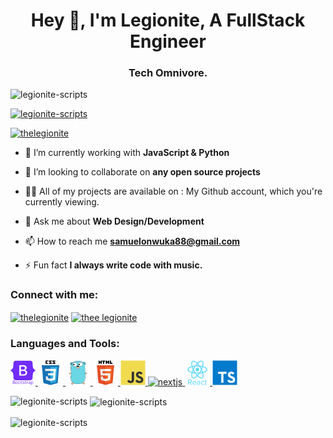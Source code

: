 <h1 align="center">Hey 👋, I'm Legionite, A FullStack Engineer</h1>
<h3 align="center">Tech Omnivore.</h3>

<p align="left"> <img src="https://komarev.com/ghpvc/?username=legionite-scripts&label=Profile%20views&color=0e75b6&style=flat" alt="legionite-scripts" /> </p>

<p align="left"> <a href="https://github.com/ryo-ma/github-profile-trophy"><img src="https://github-profile-trophy.vercel.app/?username=legionite-scripts" alt="legionite-scripts" /></a> </p>

<p align="left"> <a href="https://twitter.com/thelegionite" target="blank"><img src="https://img.shields.io/twitter/follow/thelegionite?logo=twitter&style=for-the-badge" alt="thelegionite" /></a> </p>

- 🌱 I’m currently working with **JavaScript & Python**

- 👯 I’m looking to collaborate on **any open source projects**

- 👨‍💻 All of my projects are available on : My Github account, which you're currently viewing.

- 💬 Ask me about **Web Design/Development**

- 📫 How to reach me **samuelonwuka88@gmail.com**

- ⚡ Fun fact **I always write code with music.**

<h3 align="left">Connect with me:</h3>
<p align="left">
<a href="https://twitter.com/thelegionite" target="blank"><img align="center" src="https://raw.githubusercontent.com/rahuldkjain/github-profile-readme-generator/master/src/images/icons/Social/twitter.svg" alt="thelegionite" height="30" width="40" /></a>
<a href="https://fb.com/thee legionite" target="blank"><img align="center" src="https://raw.githubusercontent.com/rahuldkjain/github-profile-readme-generator/master/src/images/icons/Social/facebook.svg" alt="thee legionite" height="30" width="40" /></a>
</p>

<h3 align="left">Languages and Tools:</h3>
<p align="left"> <a href="https://getbootstrap.com" target="_blank" rel="noreferrer"> <img src="https://raw.githubusercontent.com/devicons/devicon/master/icons/bootstrap/bootstrap-plain-wordmark.svg" alt="bootstrap" width="40" height="40"/> </a> <a href="https://www.w3schools.com/css/" target="_blank" rel="noreferrer"> <img src="https://raw.githubusercontent.com/devicons/devicon/master/icons/css3/css3-original-wordmark.svg" alt="css3" width="40" height="40"/> </a> <a href="https://golang.org" target="_blank" rel="noreferrer"> <img src="https://raw.githubusercontent.com/devicons/devicon/master/icons/go/go-original.svg" alt="go" width="40" height="40"/> </a> <a href="https://www.w3.org/html/" target="_blank" rel="noreferrer"> <img src="https://raw.githubusercontent.com/devicons/devicon/master/icons/html5/html5-original-wordmark.svg" alt="html5" width="40" height="40"/> </a> <a href="https://developer.mozilla.org/en-US/docs/Web/JavaScript" target="_blank" rel="noreferrer"> <img src="https://raw.githubusercontent.com/devicons/devicon/master/icons/javascript/javascript-original.svg" alt="javascript" width="40" height="40"/> </a> <a href="https://nextjs.org/" target="_blank" rel="noreferrer"> <img src="https://cdn.worldvectorlogo.com/logos/nextjs-2.svg" alt="nextjs" width="40" height="40"/> </a> <a href="https://reactjs.org/" target="_blank" rel="noreferrer"> <img src="https://raw.githubusercontent.com/devicons/devicon/master/icons/react/react-original-wordmark.svg" alt="react" width="40" height="40"/> </a> <a href="https://www.typescriptlang.org/" target="_blank" rel="noreferrer"> <img src="https://raw.githubusercontent.com/devicons/devicon/master/icons/typescript/typescript-original.svg" alt="typescript" width="40" height="40"/> </a> </p>

<p><img align="left" src="https://github-readme-stats.vercel.app/api/top-langs?username=legionite-scripts&show_icons=true&locale=en&layout=compact" alt="legionite-scripts" /></p>

<p>&nbsp;<img align="center" src="https://github-readme-stats.vercel.app/api?username=legionite-scripts&show_icons=true&locale=en" alt="legionite-scripts" /></p>

<p><img align="center" src="https://github-readme-streak-stats.herokuapp.com/?user=legionite-scripts&" alt="legionite-scripts" /></p>
